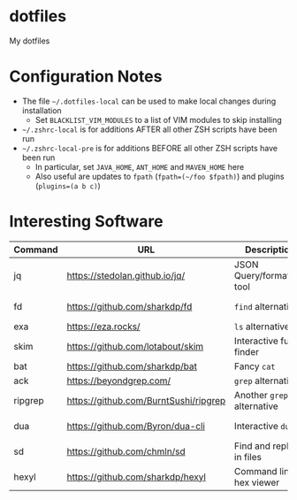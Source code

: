 dotfiles
========

My dotfiles

# Configuration Notes #

 * The file `~/.dotfiles-local` can be used to make local changes during installation
   * Set `BLACKLIST_VIM_MODULES` to a list of VIM modules to skip installing
 * `~/.zshrc-local` is for additions AFTER all other ZSH scripts have been run
 * `~/.zshrc-local-pre` is for additions BEFORE all other ZSH scripts have been run
   * In particular, set `JAVA_HOME`, `ANT_HOME` and `MAVEN_HOME` here
   * Also useful are updates to `fpath` (`fpath=(~/foo $fpath)`) and plugins (`plugins=(a b c)`)

# Interesting Software #

| Command | URL                                   | Description                | RPM     | Cargo   |
|---------|---------------------------------------|----------------------------|---------|---------|
| jq      | https://stedolan.github.io/jq/        | JSON Query/formatting tool | jq      | -       |
| fd      | https://github.com/sharkdp/fd         | `find` alternative         | fd-find | fd-find |
| exa     | https://eza.rocks/                    | `ls` alternative           | eza     | eza     |
| skim    | https://github.com/lotabout/skim      | Interactive fuzzy finder   | skim    | skim    |
| bat     | https://github.com/sharkdp/bat        | Fancy `cat`                | bat     | bat     |
| ack     | https://beyondgrep.com/               | `grep` alternative         | ack     | -       |
| ripgrep | https://github.com/BurntSushi/ripgrep | Another `grep` alternative | ripgrep | ripgrep |
| dua     | https://github.com/Byron/dua-cli      | Interactive `du`           | -       | dua-cli |
| sd      | https://github.com/chmln/sd           | Find and replace in files  | sd      | sd      |
| hexyl   | https://github.com/sharkdp/hexyl      | Command line hex viewer    | -       | hexyl   |

